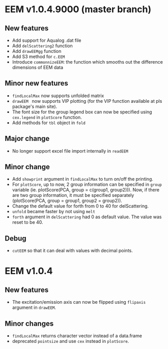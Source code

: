 # EEM v1.0.4.9000 (master branch)
## New features
* Add support for Aqualog .dat file
* Add `delScattering2` function
* Add `drawEEMgg` function
* Add S3 method for `c.EEM`
* Introduce `commonnizeEEM`: the function which smooths out the difference dimensions of EEM data

## Minor new features
* `findLocalMax` now supports unfolded matrix
* `drawEEM ` now supports VIP plotting (for the VIP function available at pls package's main site). 
* The font size for the group legend box can now be specified using `cex.legend` in `plotScore` function.
* Add methods for `tbl` object in `fold`

## Major change
* No longer support excel file import internally in `readEEM`

## Minor change
* Add `showprint` argument in `findLocalMax` to turn on/off the printing.
* For `plotScore`, up to now, 2 group information can be specified in `group` variable (ie. plotScore(PCA, group = c(group1, group2))). Now, if there are two group information, it must be specified separately (plotScore(PCA, group = group1, group2 = group2)).
* Change the default value for forth from 0 to 40 for delScattering. 
* `unfold` became faster by not using `melt`
* `forth` argument in `delScattering` had 0 as default value. The value was reset to be 40. 

## Debug
* `cutEEM` so that it can deal with values with decimal points.

# EEM v1.0.4
## New features
* The excitation/emission axis can now be flipped using `flipaxis` argument in `drawEEM`.

## Minor changes
* `findLocalMax` returns character vector instead of a data.frame
* deprecated `pointsize` and use `cex` instead in `plotScore`.

